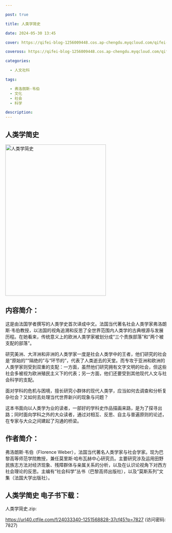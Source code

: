 ```yaml
---

post: true

title: 人类学简史

date: 2024-05-30 13:45

cover: https://qifei-blog-1256009448.cos.ap-chengdu.myqcloud.com/qifei-blog/41W6UM24jHL.jpg

coveross: https://qifei-blog-1256009448.cos.ap-chengdu.myqcloud.com/qifei-blog/41W6UM24jHL.jpg

categories:

  - 人文社科

tags:

  - 弗洛朗斯·韦伯
  - 文化
  - 社会
  - 科学

description:
---
```


## 人类学简史
<img alt="人类学简史 " class="aligncenter loading" data-was-processed="true" decoding="async" fetchpriority="high" height="471" src="https://qifei-blog-1256009448.cos.ap-chengdu.myqcloud.com/qifei-blog/41W6UM24jHL.jpg" style="cursor: zoom-in;" width="314"/>

## 内容简介：

这是由法国学者撰写的人类学史首次译成中文。法国当代著名社会人类学家弗洛朗斯·韦伯教授，以法国的视角追溯和反思了全世界范围内人类学的古典根源与发展历程。在她看来，传统意义上的欧洲人类学家被划分成“三个贵族部落”和“两个被支配的部落”。

研究美洲、大洋洲和非洲的人类学家一度是社会人类学中的王者，他们研究的社会是“原始的”“隔绝的”与“环节的”，代表了人类逝去的天堂。而专攻于亚洲和欧洲的人类学家则受到双重的支配：一方面，虽然他们研究拥有文字文明的社会，但这些社会多被视为欧洲殖民主义下的代表；另一方面，他们还要受到其他现代人文与社会科学的支配。

面对学科的危机与困境，擅长研究小群体的现代人类学，应当如何去调查和分析复杂社会？又如何去处理当代世界新兴的现象与问题？

这本书面向以人类学为业的读者，一部好的学科史作品描画来路，是为了探寻出路；同时面向学科之外的大众读者，通过对相互、反思、自主与普遍原则的论述，在专家与大众之间建起了沟通的桥梁。

## 作者简介：

弗洛朗斯·韦伯（Florence Weber），法国当代著名人类学家与社会学家。现为巴黎高等师范学院教授，兼任莫里斯·哈布瓦赫中心研究员。主要研究涉及运用田野民族志方法对经济现象、残障群体与亲属关系的分析，以及在认识论视角下对西方社会理论的反思。主编有“社会科学”丛书（巴黎高师出版社），以及“莫斯系列”文集（法国大学出版社）。

## 人类学简史 电子书下载：

人类学简史.zip: 

https://url40.ctfile.com/f/24033340-1251568828-37cf45?p=7827 (访问密码: 7827)

